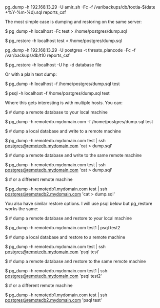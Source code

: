 
pg_dump -h 192.168.13.29 -U amir_sh  -Fc -f /var/backups/db/tootia-$(date +%Y-%m-%d).sql reports_csf








The most simple case is dumping and restoring on the same server:

$ pg_dump -h localhost -Fc test > /home/postgres/dump.sql

$ pg_restore -h localhost test < /home/postgres/dump.sql


pg_dump -h 192.168.13.29 -U postgres -t threats_plancode  -Fc -f /var/backups/db/t10 reports_csf


$ pg_restore -h localhost -U hp  -d database file


Or with a plain text dump:

$ pg_dump -h localhost -f /home/postgres/dump.sql test

$ psql -h localhost -f /home/postgres/dump.sql test
 

Where this gets interesting is with multiple hosts. You can:

$ # dump a remote database to your local machine

$ pg_dump -h remotedb.mydomain.com -f /home/postgres/dump.sql test


$ # dump a local database and write to a remote machine

$ pg_dump -h remotedb.mydomain.com test | ssh postgres@remotedb.mydomain.com 'cat > dump.sql'


$ # dump a remote database and write to the same remote machine

$ pg_dump -h remotedb.mydomain.com test | ssh postgres@remotedb.mydomain.com 'cat > dump.sql'


$ # or a different remote machine

$ pg_dump -h remotedb1.mydomain.com test | ssh postgres@remotedb2.mydomain.com 'cat > dump.sql'
 

You also have similar restore options. I will use psql below but pg_restore works the same:

$ # dump a remote database and restore to your local machine

$ pg_dump -h remotedb.mydomain.com test1 | psql test2


$ # dump a local database and restore to a remote machine

$ pg_dump -h remotedb.mydomain.com test | ssh postgres@remotedb.mydomain.com 'psql test'


$ # dump a remote database and restore to the same remote machine

$ pg_dump -h remotedb.mydomain.com test1 | ssh postgres@remotedb.mydomain.com 'psql test2'


$ # or a different remote machine

$ pg_dump -h remotedb1.mydomain.com test | ssh postgres@remotedb2.mydomain.com 'psql test'
